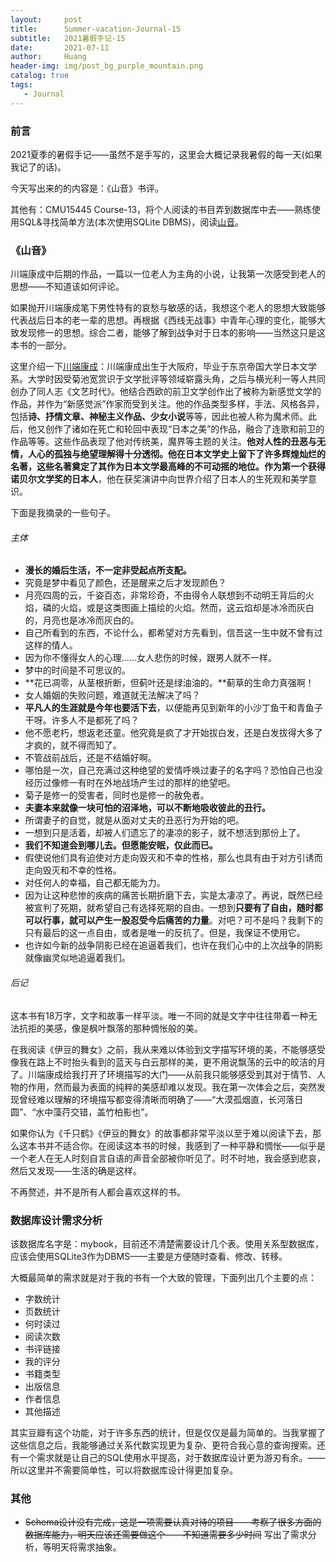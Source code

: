 ```yaml
---
layout:     post
title:      Summer-vacation-Journal-15
subtitle:   2021暑假手记-15
date:       2021-07-11
author:     Huang
header-img: img/post_bg_purple_mountain.png
catalog: true
tags:
   - Journal
---
```


### 前言

2021夏季的暑假手记——虽然不是手写的，这里会大概记录我暑假的每一天(如果我记了的话)。

今天写出来的的内容是：《山音》书评。

其他有：CMU15445 Course-13，将个人阅读的书目弄到数据库中去——熟练使用SQL&寻找简单方法(本次使用SQLite DBMS)，阅读[山音](https://book.douban.com/subject/24736901/)。

### 《山音》

川端康成中后期的作品，一篇以一位老人为主角的小说，让我第一次感受到老人的思想——不知道该如何评论。

如果抛开川端康成笔下男性特有的哀愁与敏感的话，我想这个老人的思想大致能够代表战后日本的老一辈的思想。再根据《西线无战事》中青年心理的变化，能够大致发现修一的思想。综合二者，能够了解到战争对于日本的影响——当然这只是这本书的一部分。

这里介绍一下[川端康成](https://zh.wikipedia.org/wiki/%E5%B7%9D%E7%AB%AF%E5%BA%B7%E6%88%90)：川端康成出生于大阪府，毕业于东京帝国大学日本文学系。大学时因受菊池宽赏识于文学批评等领域崭露头角，之后与横光利一等人共同创办了同人志《文艺时代》。他结合西欧的前卫文学创作出了被称为新感觉文学的作品，并作为“新感觉派”作家而受到关注。他的作品类型多样，手法、风格各异，包括**诗、抒情文章、神秘主义作品、少女小说**等等，因此也被人称为魔术师。此后，他又创作了诸如在死亡和轮回中表现“日本之美”的作品，融合了连歌和前卫的作品等等。这些作品表现了他对传统美，魔界等主题的关注。**他对人性的丑恶与无情，人心的孤独与绝望理解得十分透彻。**他在日本文学史上留下了许多辉煌灿烂的名著，这些名著奠定了其作为日本文学最高峰的不可动摇的地位。作为**第一个获得诺贝尔文学奖的日本人**，他在获奖演讲中向世界介绍了日本人的生死观和美学意识。

下面是我摘录的一些句子。

###### 主体

* **漫长的婚后生活，不一定非受起点所支配。**
* 究竟是梦中看见了颜色，还是醒来之后才发现颜色？
* 月亮四周的云，千姿百态，非常珍奇，不由得令人联想到不动明王背后的火焰，磷的火焰，或是这类图画上描绘的火焰。然而，这云焰却是冰冷而灰白的，月亮也是冰冷而灰白的。
* 自己所看到的东西，不论什么，都希望对方先看到，信吾这一生中就不曾有过这样的情人。
* 因为你不懂得女人的心理……女人悲伤的时候，跟男人就不一样。
* 梦中的时间是不可思议的。
* **花已凋零，从茎根折断，但蓟叶还是绿油油的。**蓟草的生命力真强啊！
* 女人婚姻的失败问题，难道就无法解决了吗？
* **平凡人的生涯就是今年也要活下去**，以便能再见到新年的小沙丁鱼干和青鱼子干呀。许多人不是都死了吗？
* 他不愿老朽，想返老还童。他究竟是疯了才开始拔白发，还是白发拔得大多了才疯的，就不得而知了。
* 不管战前战后，还是不结婚好啊。
* 哪怕是一次，自己充满过这种绝望的爱情呼唤过妻子的名字吗？恐怕自己也没经历过像修一有时在外地战场产生过的那样的绝望吧。
* 菊子是修一的受害者，同时也是修一的赦免者。
* **夫妻本来就像一块可怕的沼泽地，可以不断地吸收彼此的丑行。**
* 所谓妻子的自觉，就是从面对丈夫的丑恶行为开始的吧。
* 一想到只是活着，却被人们遗忘了的凄凉的影子，就不想活到那份上了。
* **我们不知道会到哪儿去。但愿能安眠，仅此而已。**
* 假使说他们具有迫使对方走向毁灭和不幸的性格，那么也具有由于对方引诱而走向毁灭和不幸的性格。
* 对任何人的幸福，自己都无能为力。
* 因为让这种悲惨的疾病的痛苦长期折磨下去，实是太凄凉了。再说，既然已经被宣判了死期，就希望自己有选择死期的自由。一想到**只要有了自由，随时都可以行事，就可以产生一股忍受今后痛苦的力量**。对吧？可不是吗？我剩下的只有最后的这一点自由，或者是唯一的反抗了。但是，我保证不使用它。
* 也许如今新的战争阴影已经在追逼着我们，也许在我们心中的上次战争的阴影就像幽灵似地追逼着我们。

###### 后记

这本书有18万字，文字和故事一样平淡。唯一不同的就是文字中往往带着一种无法抗拒的美感，像是枫叶飘落的那种惆怅般的美。

在我阅读《伊豆的舞女》之前，我从来难以体验到文字描写环境的美，不能够感受像我在路上不时抬头看到的蓝天与白云那样的美，更不用说飘荡的云中的皎洁的月了。川端康成给我打开了环境描写的大门——从前我只能够感受到其对于情节、人物的作用，然而最为表面的纯粹的美感却难以发现。我在第一次体会之后，突然发现曾经难以理解的环境描写都变得清晰而明确了——“大漠孤烟直，长河落日圆”、“水中藻荇交错，盖竹柏影也”。

如果你认为《千只鹤》《伊豆的舞女》的故事都非常平淡以至于难以阅读下去，那么这本书并不适合你。在阅读这本书的时候，我感到了一种平静和惆怅——似乎是一个老人在无人时刻自言自语的声音全部被你听见了。时不时地，我会感到悲哀，然后又发现——生活的确是这样。

不再赘述，并不是所有人都会喜欢这样的书。

### 数据库设计需求分析

该数据库名字是：mybook，目前还不清楚需要设计几个表。使用关系型数据库，应该会使用SQLite3作为DBMS——主要是方便随时查看、修改、转移。

大概最简单的需求就是对于我的书有一个大致的管理，下面列出几个主要的点：
* 字数统计
* 页数统计
* 何时读过
* 阅读次数
* 书评链接
* 我的评分
* 书籍类型
* 出版信息
* 作者信息
* 其他描述

其实豆瓣有这个功能，对于许多东西的统计，但是仅仅是最为简单的。当我掌握了这些信息之后，我能够通过关系代数实现更为复杂、更符合我心意的查询搜索。还有一个需求就是让自己的SQL使用水平提高，对于数据库设计更为游刃有余。——所以这里并不需要简单性，可以将数据库设计得更加复杂。

### 其他

* ~~Schema设计没有完成，这是一项需要认真对待的项目——考察了很多方面的数据库能力，明天应该还需要做这个——不知道需要多少时间~~ 写出了需求分析，等明天将需求抽象。
